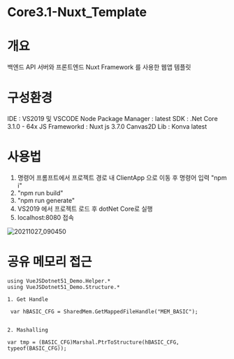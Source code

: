 # Core3.1-Nuxt_Template

# 개요
백엔드 API 서버와 프론트엔드  Nuxt Framework 를 사용한 웹앱 템플릿

# 구성환경
IDE : VS2019 및 VSCODE
Node Package Manager : latest
SDK : .Net Core 3.1.0 - 64x
JS Frameworkd : Nuxt js 3.7.0
Canvas2D Lib : Konva latest

# 사용법

1. 명령어 프롬프트에서 프로젝트 경로 내 ClientApp 으로 이동 후 명령어 입력 "npm i" 
2. "npm run build" 
3. "npm run generate"
4. VS2019 에서 프로젝트 로드 후 dotNet Core로 실행
5. localhost:8080 접속


![20211027_090450](https://user-images.githubusercontent.com/26294051/138978071-a673539b-836e-4ce4-a0cc-a29fb45d62a0.png)


# 공유 메모리 접근

    using VueJSDotnet51_Demo.Helper.*
    using VueJSDotnet51_Demo.Structure.*

    1. Get Handle 

     var hBASIC_CFG = SharedMem.GetMappedFileHandle("MEM_BASIC");


    2. Mashalling

    var tmp = (BASIC_CFG)Marshal.PtrToStructure(hBASIC_CFG, typeof(BASIC_CFG));


